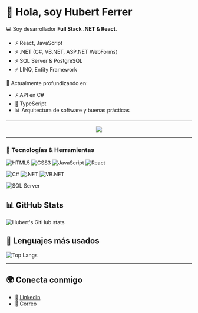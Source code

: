 # 👋 Hola, soy Hubert Ferrer

💻 Soy desarrollador **Full Stack .NET & React**.
- ⚡ React, JavaScript
- ⚡ .NET (C#, VB.NET, ASP.NET WebForms)
- ⚡ SQL Server & PostgreSQL
- ⚡ LINQ, Entity Framework


🌱 Actualmente profundizando en:
  - ⚡ API en C#  
  - 🚀 TypeScript  
  - 📊 Arquitectura de software y buenas prácticas

---

<!-- Hello World animado -->
<p align="center">
  <img src="https://readme-typing-svg.herokuapp.com?color=007ACC&size=16&center=true&vCenter=true&width=500&lines=Console.WriteLine(%22Hello+World!%22);Soy+Hubert+Ferrer+🚀;Full+Stack+.NET+%26+React+💻" />
</p>

---

### 🔨 Tecnologías & Herramientas

![HTML5](https://img.shields.io/badge/HTML5-E34F26?style=flat&logo=html5&logoColor=white)
![CSS3](https://img.shields.io/badge/CSS3-1572B6?style=flat&logo=css3&logoColor=white)
![JavaScript](https://img.shields.io/badge/JavaScript-F7DF1E?style=flat&logo=javascript&logoColor=black)
![React](https://img.shields.io/badge/React-20232A?style=flat&logo=react&logoColor=61DAFB)

![C#](https://img.shields.io/badge/C%23-239120?style=flat&logo=c-sharp&logoColor=white)
![.NET](https://img.shields.io/badge/.NET-512BD4?style=flat&logo=dotnet&logoColor=white)
![VB.NET](https://img.shields.io/badge/VB.NET-512BD4?style=flat&logo=dotnet&logoColor=white)

![SQL Server](https://img.shields.io/badge/SQL_Server-CC2927?style=flat&logo=microsoft-sql-server&logoColor=white)


## 📊 GitHub Stats
![Hubert's GitHub stats](https://github-readme-stats.vercel.app/api?username=hferrer08&show_icons=true&theme=radical)

## 🚀 Lenguajes más usados
![Top Langs](https://github-readme-stats.vercel.app/api/top-langs/?username=hferrer08&layout=compact&theme=radical)

---

## 🌍 Conecta conmigo
- 💼 [LinkedIn](https://www.linkedin.com/in/hubert-ferrer-guerrero-33120513a/)  
- 📧 [Correo](mailto:hubert.ferrerg8@gmail.com)


<!--
**hferrer08/hferrer08** is a ✨ _special_ ✨ repository because its `README.md` (this file) appears on your GitHub profile.

Here are some ideas to get you started:

- 🔭 I’m currently working on ...
- 🌱 I’m currently learning ...
- 👯 I’m looking to collaborate on ...
- 🤔 I’m looking for help with ...
- 💬 Ask me about ...
- 📫 How to reach me: ...
- 😄 Pronouns: ...
- ⚡ Fun fact: ...
-->
